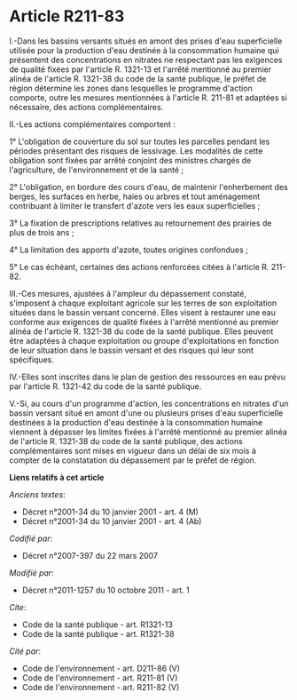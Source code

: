 # Article R211-83

I.-Dans les bassins versants situés en amont des prises d'eau superficielle utilisée pour la production d'eau destinée à la
consommation humaine qui présentent des concentrations en nitrates ne respectant pas les exigences de qualité fixées par
l'article R. 1321-13 et l'arrêté mentionné au premier alinéa de l'article R. 1321-38 du code de la santé publique, le préfet
de région détermine les zones dans lesquelles le programme d'action comporte, outre les mesures mentionnées à l'article R.
211-81 et adaptées si nécessaire, des actions complémentaires. 

II.-Les actions complémentaires comportent : 

1° L'obligation de couverture du sol sur toutes les parcelles pendant les périodes présentant des risques de lessivage. Les
modalités de cette obligation sont fixées par arrêté conjoint des ministres chargés de l'agriculture, de l'environnement et
de la santé ; 

2° L'obligation, en bordure des cours d'eau, de maintenir l'enherbement des berges, les surfaces en herbe, haies ou arbres et
tout aménagement contribuant à limiter le transfert d'azote vers les eaux superficielles ; 

3° La fixation de prescriptions relatives au retournement des prairies de plus de trois ans ; 

4° La limitation des apports d'azote, toutes origines confondues ; 

5° Le cas échéant, certaines des actions renforcées citées à l'article R. 211-82. 

III.-Ces mesures, ajustées à l'ampleur du dépassement constaté, s'imposent à chaque exploitant agricole sur les terres de son
exploitation situées dans le bassin versant concerné. Elles visent à restaurer une eau conforme aux exigences de qualité
fixées à l'arrêté mentionné au premier alinéa de l'article R. 1321-38 du code de la santé publique. Elles peuvent être
adaptées à chaque exploitation ou groupe d'exploitations en fonction de leur situation dans le bassin versant et des risques
qui leur sont spécifiques. 

IV.-Elles sont inscrites dans le plan de gestion des ressources en eau prévu par l'article R. 1321-42 du code de la santé
publique. 

V.-Si, au cours d'un programme d'action, les concentrations en nitrates d'un bassin versant situé en amont d'une ou plusieurs
prises d'eau superficielle destinées à la production d'eau destinée à la consommation humaine viennent à dépasser les limites
fixées à l'arrêté mentionné au premier alinéa de l'article R. 1321-38 du code de la santé publique, des actions
complémentaires sont mises en vigueur dans un délai de six mois à compter de la constatation du dépassement par le préfet de
région.

**Liens relatifs à cet article**

_Anciens textes_:

  - Décret n°2001-34 du 10 janvier 2001 - art. 4 (M)
  - Décret n°2001-34 du 10 janvier 2001 - art. 4 (Ab)

_Codifié par_:

  - Décret n°2007-397 du 22 mars 2007

_Modifié par_:

  - Décret n°2011-1257 du 10 octobre 2011 - art. 1

_Cite_:

  - Code de la santé publique - art. R1321-13
  - Code de la santé publique - art. R1321-38

_Cité par_:

  - Code de l'environnement - art. D211-86 (V)
  - Code de l'environnement - art. R211-81 (V)
  - Code de l'environnement - art. R211-82 (V)
